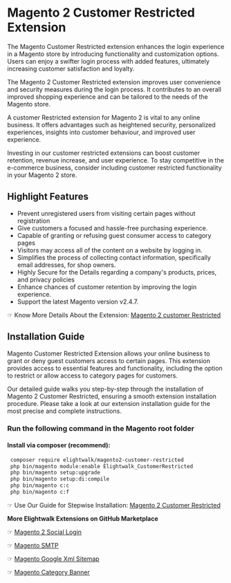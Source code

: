 # Magento 2 Customer Restricted Extension

The Magento Customer Restricted extension enhances the login experience in a Magento store by introducing functionality and customization options. Users can enjoy a swifter login process with added features, ultimately increasing customer satisfaction and loyalty.

The Magento 2 Customer Restricted extension improves user convenience and security measures during the login process. It contributes to an overall improved shopping experience and can be tailored to the needs of the Magento store. 

A customer Restricted extension for Magento 2 is vital to any online business. It offers advantages such as heightened security, personalized experiences, insights into customer behaviour, and improved user experience.

Investing in our customer restricted extensions can boost customer retention, revenue increase, and user experience. To stay competitive in the e-commerce business, consider including customer restricted functionality in your Magento 2 store. 


## Highlight Features
- Prevent unregistered users from visiting certain pages without registration
- Give customers a focused and hassle-free purchasing experience.
- Capable of granting or refusing guest consumer access to category pages
- Visitors may access all of the content on a website by logging in.
- Simplifies the process of collecting contact information, specifically email addresses, for shop owners.
- Highly Secure for the Details regarding a company's products, prices, and privacy policies
- Enhance chances of customer retention by improving the login experience.
- Support the latest Magento version v2.4.7.


☞ Know More Details About the Extension: [Magento 2 customer Restricted](https://www.elightwalk.com/magento-customer-login.html)


## Installation Guide
Magento Customer Restricted Extension allows your online business to grant or deny guest customers access to certain pages. This extension provides access to essential features and functionality, including the option to restrict or allow access to category pages for customers.

Our detailed guide walks you step-by-step through the installation of Magento 2 Customer Restricted, ensuring a smooth extension installation procedure. Please take a look at our extension installation guide for the most precise and complete instructions. 

### Run the following command in the Magento root folder
#### Install via composer (recommend):

```bash
 composer require elightwalk/magento2-customer-restricted
 php bin/magento module:enable Elightwalk_CustomerRestricted
 php bin/magento setup:upgrade
 php bin/magento setup:di:compile
 php bin/magento c:c
 php bin/magento c:f


```

☞ Use Our Guide for Stepwise Installation: [Magento 2 Customer Restricted](https://www.elightwalk.com/docs/magento/magento-customer-login)


**More Elightwalk Extensions on GitHub Marketplace**

☞ [Magento 2 Social Login](https://www.elightwalk.com/magento-social-login.html)

☞ [Magento SMTP](https://www.elightwalk.com/magento-smtp.html)

☞ [Magento Google Xml Sitemap](https://www.elightwalk.com/magento-google-xml-sitemap.html)

☞ [Magento Category Banner](https://www.elightwalk.com/magento-category-banner.html)

